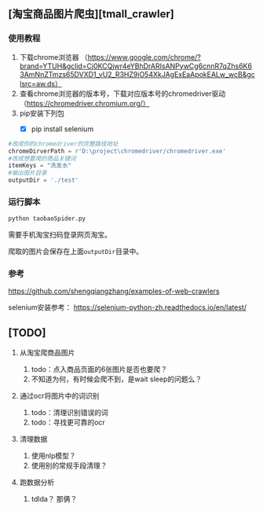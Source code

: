 ## [淘宝商品图片爬虫][tmall_crawler]
### 使用教程
1. 下载chrome浏览器 （https://www.google.com/chrome/?brand=YTUH&gclid=Cj0KCQjwr4eYBhDrARIsANPywCg6cnnR7qZhs6K63AmNnZTmzs65DVXD1_vU2_R3HZ9iO54XkJAgExEaApokEALw_wcB&gclsrc=aw.ds）
2. 查看chrome浏览器的版本号，下载对应版本号的chromedriver驱动（https://chromedriver.chromium.org/）
3. pip安装下列包
    - [x] pip install selenium


```python
#改成你的chromedriver的完整路径地址
chromeDirverPath = r'D:\project\chromedriver/chromedriver.exe'
#改成想要爬的商品关键词
itemKeys = "洗发水"
#输出图片目录
outputDir = './test'
```

### 运行脚本
``` Bash
python taobaoSpider.py 
```
需要手机淘宝扫码登录网页淘宝。

爬取的图片会保存在上面```outputDir```目录中。


### 参考
https://github.com/shengqiangzhang/examples-of-web-crawlers

selenium安装参考：
https://selenium-python-zh.readthedocs.io/en/latest/






## [TODO]

1. 从淘宝爬商品图片
    1. todo：点入商品页面的6张图片是否也要爬？
    2. 不知道为何，有时候会爬不到，是wait sleep的问题么？

2. 通过ocr将图片中的词识别
    1. todo：清理识别错误的词
    3. todo：寻找更可靠的ocr

3. 清理数据
    1. 使用nlp模型？
    2. 使用别的常规手段清理？

4. 跑数据分析
    1. tdlda？ 那俩？